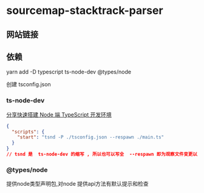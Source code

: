 # sourcemap-stacktrack-parser

## 网站链接

[](https://juejin.cn/post/6844904063457312781)
## 依赖

yarn add -D typescript ts-node-dev @types/node

创建 tsconfig.json

### ts-node-dev

[分享快速搭建 Node 端 TypeScript 开发环境](https://juejin.cn/post/6844904052816347149)

```json
{
  "scripts": {
    "start": "tsnd -P ./tsconfig.json --respawn ./main.ts"
  }
}
// tsnd 是  ts-node-dev 的缩写 , 所以也可以写全  --respawn 即为观察文件变更以重新运行脚本
```

### @types/node

提供node类型声明包,对node 提供api方法有默认提示和检查